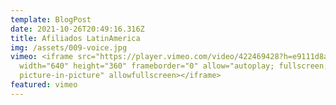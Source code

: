 ```yaml
---
template: BlogPost
date: 2021-10-26T20:49:16.316Z
title: Afiliados LatinAmerica
img: /assets/009-voice.jpg
vimeo: <iframe src="https://player.vimeo.com/video/422469428?h=e9111d8a48"
  width="640" height="360" frameborder="0" allow="autoplay; fullscreen;
  picture-in-picture" allowfullscreen></iframe>
featured: vimeo
---
```

